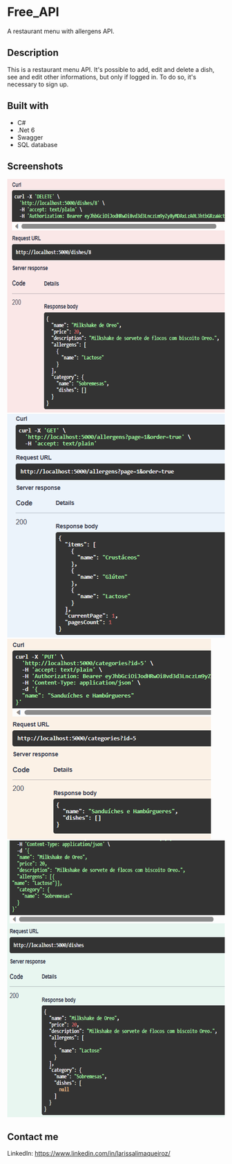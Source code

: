 # Free_API
A restaurant menu with allergens API.


## Description
This is a restaurant menu API. It's possible to add, edit and delete a dish, see and edit other informations, but only if logged in. To do so, it's necessary to sign up.

## Built with
* C#
* .Net 6
* Swagger
* SQL database

## Screenshots
<img src="assets/deletedish.png" width="644" height= "541" title="deleteDishExample">
<img src="assets/getallergens.png" width="516" height= "518" title="getAllergensExample">
<img src="assets/putcategory.png" width="472" height= "464" title="putCategoryExample">
<img src="assets/savedish.png" width="643" height= "641" title="saveDishExample">

## Contact me
LinkedIn: https://www.linkedin.com/in/larissalimaqueiroz/